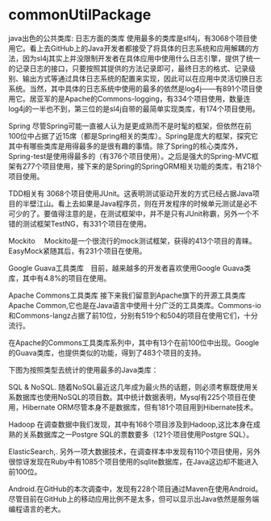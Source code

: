 # commonUtilPackage
java出色的公共类库:
日志方面的类库    使用最多的类库是slf4j，有3068个项目使用它。看上去GitHub上的Java开发者都接受了将具体的日志系统和应用解耦的方法，因为sl4j其实上并没限制开发者在具体应用中使用什么日志引擎，提供了统一的记录日志的接口，只要按照其提供的方法记录即可，最终日志的格式、记录级别、输出方式等通过具体日志系统的配置来实现，因此可以在应用中灵活切换日志系统。当然，其中具体的日志系统中使用的最多的依然是log4j――有891个项目使用它。居亚军的是Apache的Commons-logging，有334个项目使用，数量连log4j的一半也不到，第三位的是sl4j自带的最简单实现类库，有174个项目使用。

Spring    尽管Spring可能一直被人认为是更成熟而不是时髦的框架，但依然在前100位中占据了近15席（都是Spring相关的类库）。Spring是庞大的框架，探究它其中有哪些类库是用得最多的是很有趣的事情。除了Spring的核心类库外，Spring-test是使用得最多的（有376个项目使用）。之后是强大的Spring-MVC框架有277个项目使用，接下来的是Spring的SpringORM相关功能的类库，有218个项目使用。

TDD相关有  3068个项目使用JUnit。这表明测试驱动开发的方式已经占据Java项目的半壁江山。看上去如果是Java程序员，则在开发程序的时候单元测试是必不可少的了。要值得注意的是，在测试框架中，并不是只有JUnit称霸，另外一个不错的测试框架TestNG，有331个项目在使用。

Mockito　 Mockito是一个很流行的mock测试框架，获得的413个项目的青睐。EasyMock紧随其后，有231个项目在使用。

Google Guava工具类库　目前，越来越多的开发者喜欢使用Google Guava类库，其中有4.8%的项目在使用。

Apache Commons工具类库    接下来我们留意到Apache旗下的开源工具类库Apache Common,它也是在Java语言中使用十分广泛的工具类库。Commons-io和Commons-langz占据了前10位，分别有519个和504的项目在使用它们，十分流行。

在Apache的Commons工具类库系列中，其中有13个在前100位中出现。Google的Guava类库，也提供类似的功能，得到了483个项目的支持。

下图为按照类型去统计的使用最多的Java类库：



SQL & NoSQL. 随着NoSQL最近这几年成为最火热的话题，则必须考察既使用关系数据库也使用NoSQL的项目数。其中统计数据表明，Mysql有225个项目在使用，Hibernate ORM尽管本身不是数据库，但有181个项目用到Hibernate技术。

Hadoop 在调查数据中我们发现，其中有168个项目涉及到Hadoop,这比本身在成熟的关系数据库之一Postgre SQL的票数要多（121个项目使用Postgre SQL）。

ElasticSearch,. 另外一项大数据技术，在调查样本中发现有110个项目使用，另外很惊讶发现在Ruby中有1085个项目使用的sqlite数据库，在Java这边却不能进入前100位。

Android.在GitHub的本次调查中，发现有228个项目通过Maven在使用Android。尽管目前在GitHub上的移动应用比例不是太多，但可以显示出Java依然是服务端编程语言的老大。
